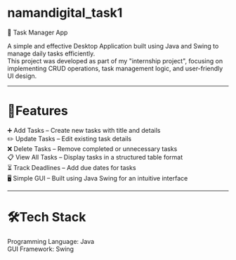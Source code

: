 # namandigital_task1
📝 Task Manager App

A simple and effective Desktop Application built using Java and Swing to manage daily tasks efficiently.  
This project was developed as part of my "internship project", focusing on implementing CRUD operations, task management logic, and user-friendly UI design.

----
# 🚀Features
➕ Add Tasks – Create new tasks with title and details  
✏️ Update Tasks – Edit existing task details  
❌ Delete Tasks – Remove completed or unnecessary tasks  
📋 View All Tasks – Display tasks in a structured table format  
⏳ Track Deadlines – Add due dates for tasks  
🖥️ Simple GUI – Built using Java Swing for an intuitive interface  

----
# 🛠️Tech Stack
Programming Language: Java  
GUI Framework: Swing  

